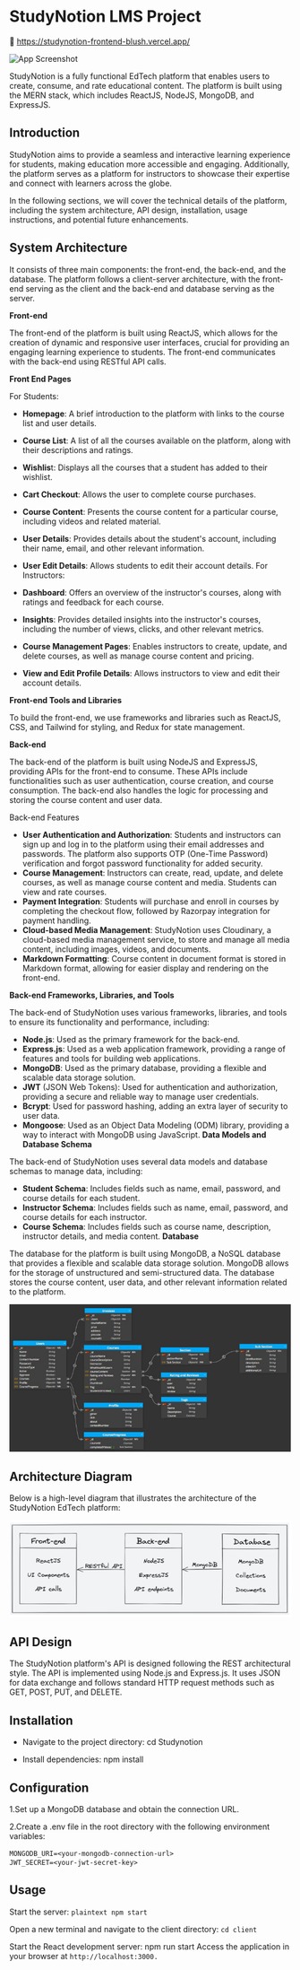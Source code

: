 
# StudyNotion LMS Project

🚀 https://studynotion-frontend-blush.vercel.app/

![App Screenshot](https://raw.githubusercontent.com/vinamrasangal/Studynotion-Hosting/main/Screenshot%202024-05-22%20095532.png)

StudyNotion is a fully functional EdTech platform that enables users to create, consume, and rate educational content. The platform is built using the MERN stack, which includes ReactJS, NodeJS, MongoDB, and ExpressJS.




## Introduction
StudyNotion aims to provide a seamless and interactive learning experience for students, making education more accessible and engaging. Additionally, the platform serves as a platform for instructors to showcase their expertise and connect with learners across the globe.

In the following sections, we will cover the technical details of the platform, including the system architecture, API design, installation, usage instructions, and potential future enhancements.
## System Architecture
It consists of three main components: the front-end, the back-end, and the database. The platform follows a client-server architecture, with the front-end serving as the client and the back-end and database serving as the server.

**Front-end**

The front-end of the platform is built using ReactJS, which allows for the creation of dynamic and responsive user interfaces, crucial for providing an engaging learning experience to students. The front-end communicates with the back-end using RESTful API calls.

**Front End Pages**

For Students:

- **Homepage**: A brief introduction to the platform with links to the course list and user details.
- **Course List**: A list of all the courses available on the platform, along with their descriptions and ratings.
- **Wishlis**t: Displays all the courses that a student has added to their wishlist.
- **Cart Checkout**: Allows the user to complete course purchases.
- **Course Content**: Presents the course content for a particular course, including videos and related material.
- **User Details**: Provides details about the student's account, including their name, email, and other relevant information.
- **User Edit Details**: Allows students to edit their account details.
For Instructors:

- **Dashboard**: Offers an overview of the instructor's courses, along with ratings and feedback for each course.
- **Insights**: Provides detailed insights into the instructor's courses, including the number of views, clicks, and other relevant metrics.
- **Course Management Pages**: Enables instructors to create, update, and delete courses, as well as manage course content and pricing.
- **View and Edit Profile Details**: Allows instructors to view and edit their account details.

**Front-end Tools and Libraries**

To build the front-end, we use frameworks and libraries such as ReactJS, CSS, and Tailwind for styling, and Redux for state management.

**Back-end**

The back-end of the platform is built using NodeJS and ExpressJS, providing APIs for the front-end to consume. These APIs include functionalities such as user authentication, course creation, and course consumption. The back-end also handles the logic for processing and storing the course content and user data.

Back-end Features

- **User Authentication and Authorization**: Students and instructors can sign up and log in to the platform using their email addresses and passwords. The platform also supports OTP (One-Time Password) verification and forgot password functionality for added security.
- **Course Management**: Instructors can create, read, update, and delete courses, as well as manage course content and media. Students can view and rate courses.
- **Payment Integration**: Students will purchase and enroll in courses by completing the checkout flow, followed by Razorpay integration for payment handling.
- **Cloud-based Media Management**: StudyNotion uses Cloudinary, a cloud-based media management service, to store and manage all media content, including images, videos, and documents.
- **Markdown Formatting**: Course content in document format is stored in Markdown format, allowing for easier display and rendering on the front-end.

**Back-end Frameworks, Libraries, and Tools**

The back-end of StudyNotion uses various frameworks, libraries, and tools to ensure its functionality and performance, including:

- **Node.js**: Used as the primary framework for the back-end.
- **Express.js**: Used as a web application framework, providing a range of features and tools for building web applications.
- **MongoDB**: Used as the primary database, providing a flexible and scalable data storage solution.
- **JWT** (JSON Web Tokens): Used for authentication and authorization, providing a secure and reliable way to manage user credentials.
- **Bcrypt**: Used for password hashing, adding an extra layer of security to user data.
- **Mongoose**: Used as an Object Data Modeling (ODM) library, providing a way to interact with MongoDB using JavaScript.
**Data Models and Database Schema**

The back-end of StudyNotion uses several data models and database schemas to manage data, including:

- **Student Schema**: Includes fields such as name, email, password, and course details for each student.
- **Instructor Schema**: Includes fields such as name, email, password, and course details for each instructor.
- **Course Schema**: Includes fields such as course name, description, instructor details, and media content.
**Database**

The database for the platform is built using MongoDB, a NoSQL database that provides a flexible and scalable data storage solution. MongoDB allows for the storage of unstructured and semi-structured data. The database stores the course content, user data, and other relevant information related to the platform.

![App Screenshot](https://raw.githubusercontent.com/ankitmalik84/Code_Infinity_/main/images/schema.png)


## Architecture Diagram

Below is a high-level diagram that illustrates the architecture of the StudyNotion EdTech platform:

![App Screenshot](https://raw.githubusercontent.com/ankitmalik84/Code_Infinity_/main/images/architecture.png)
## API Design

The StudyNotion platform's API is designed following the REST architectural style. The API is implemented using Node.js and Express.js. It uses JSON for data exchange and follows standard HTTP request methods such as GET, POST, PUT, and DELETE.
## Installation



- Navigate to the project directory: cd Studynotion

- Install dependencies: npm install
## Configuration

1.Set up a MongoDB database and obtain the connection URL.

2.Create a .env file in the root directory with the following environment variables:

```plaintext
MONGODB_URI=<your-mongodb-connection-url>
JWT_SECRET=<your-jwt-secret-key>
```



## Usage

Start the server:
```plaintext npm start ```

Open a new terminal and navigate to the client directory:
```cd client```

Start the React development server: npm run start
Access the application in your browser at ```http://localhost:3000.```
